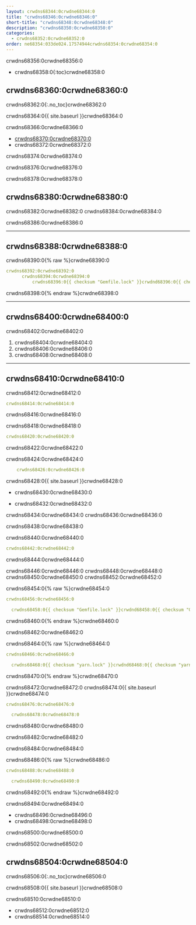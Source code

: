 ```yaml
---
layout: crwdns68344:0crwdne68344:0
title: "crwdns68346:0crwdne68346:0"
short-title: "crwdns68348:0crwdne68348:0"
description: "crwdns68350:0crwdne68350:0"
categories:
  - crwdns68352:0crwdne68352:0
order: ne68354:033de024.17574944crwdns68354:0crwdne68354:0
---
```

crwdns68356:0crwdne68356:0

* crwdns68358:0{:toc}crwdne68358:0

## crwdns68360:0crwdne68360:0

crwdns68362:0{:.no_toc}crwdne68362:0

crwdns68364:0{{ site.baseurl }}crwdne68364:0

crwdns68366:0crwdne68366:0

* <a href="crwdns68368:0crwdne68368:0" target="_blank">crwdns68370:0crwdne68370:0</a>
* crwdns68372:0crwdne68372:0

crwdns68374:0crwdne68374:0

crwdns68376:0crwdne68376:0

crwdns68378:0crwdne68378:0

## crwdns68380:0crwdne68380:0

crwdns68382:0crwdne68382:0 crwdns68384:0crwdne68384:0

crwdns68386:0crwdne68386:0

* * *

## crwdns68388:0crwdne68388:0

crwdns68390:0{% raw %}crwdne68390:0

```yaml
crwdns68392:0crwdne68392:0
      crwdns68394:0crwdne68394:0
          crwdns68396:0{{ checksum "Gemfile.lock" }}crwdnd68396:0{{ checksum "Gemfile.lock" }}crwdnd68396:0{{ checksum "yarn.lock" }}crwdnd68396:0{{ checksum "yarn.lock" }}crwdne68396:0    
```

crwdns68398:0{% endraw %}crwdne68398:0

* * *

## crwdns68400:0crwdne68400:0

crwdns68402:0crwdne68402:0

1. crwdns68404:0crwdne68404:0
2. crwdns68406:0crwdne68406:0
3. crwdns68408:0crwdne68408:0

* * *

## crwdns68410:0crwdne68410:0

crwdns68412:0crwdne68412:0

```yaml
crwdns68414:0crwdne68414:0
```

crwdns68416:0crwdne68416:0

crwdns68418:0crwdne68418:0

```yaml
crwdns68420:0crwdne68420:0
```

crwdns68422:0crwdne68422:0

crwdns68424:0crwdne68424:0

```yaml
    crwdns68426:0crwdne68426:0
```

crwdns68428:0{{ site.baseurl }}crwdne68428:0

* crwdns68430:0crwdne68430:0

* crwdns68432:0crwdne68432:0

crwdns68434:0crwdne68434:0 crwdns68436:0crwdne68436:0

crwdns68438:0crwdne68438:0

crwdns68440:0crwdne68440:0

```yaml
crwdns68442:0crwdne68442:0
```

crwdns68444:0crwdne68444:0

crwdns68446:0crwdne68446:0 crwdns68448:0crwdne68448:0 crwdns68450:0crwdne68450:0 crwdns68452:0crwdne68452:0

crwdns68454:0{% raw %}crwdne68454:0

```yaml
crwdns68456:0crwdne68456:0

  crwdns68458:0{{ checksum "Gemfile.lock" }}crwdnd68458:0{{ checksum "Gemfile.lock" }}crwdne68458:0
```

crwdns68460:0{% endraw %}crwdne68460:0

crwdns68462:0crwdne68462:0

crwdns68464:0{% raw %}crwdne68464:0

```yaml
crwdns68466:0crwdne68466:0

  crwdns68468:0{{ checksum "yarn.lock" }}crwdnd68468:0{{ checksum "yarn.lock" }}crwdne68468:0
```

crwdns68470:0{% endraw %}crwdne68470:0

crwdns68472:0crwdne68472:0 crwdns68474:0{{ site.baseurl }}crwdne68474:0

```yaml
crwdns68476:0crwdne68476:0

  crwdns68478:0crwdne68478:0
```

crwdns68480:0crwdne68480:0

crwdns68482:0crwdne68482:0

crwdns68484:0crwdne68484:0

crwdns68486:0{% raw %}crwdne68486:0

```yaml
crwdns68488:0crwdne68488:0

  crwdns68490:0crwdne68490:0
```

crwdns68492:0{% endraw %}crwdne68492:0

crwdns68494:0crwdne68494:0

* crwdns68496:0crwdne68496:0
* crwdns68498:0crwdne68498:0

crwdns68500:0crwdne68500:0

crwdns68502:0crwdne68502:0

## crwdns68504:0crwdne68504:0

crwdns68506:0{:.no_toc}crwdne68506:0

crwdns68508:0{{ site.baseurl }}crwdne68508:0

crwdns68510:0crwdne68510:0

* crwdns68512:0crwdne68512:0
* crwdns68514:0crwdne68514:0